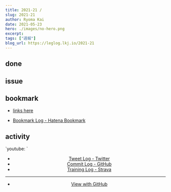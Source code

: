 ```yaml
---
title: 2021-21 / 
slug: 2021-21
author: Ryoma Kai
date: 2021-05-23
hero: ./images/no-hero.png
excerpt: 
tags: ["週報"]
blog_url: https://leglog.lkj.io/2021-21
---
```


<!--greeting here-->

## done

### 

## issue

### 

## bookmark

- [links here]()


- [Bookmark Log - Hatena Bookmark](https://b.hatena.ne.jp/Ryo_K/bookmark)

## activity

<Tweet tweetLink="" align="center" />
<Instagram instagramId="" />
`youtube: `

- [Tweet Log - Twitter](https://twitter.com/search?q=(from%3Alegnoh)%20until%3A2021-05-23%20since%3A2021-05-17%20-filter%3Areplies&src=typed_query)
- [Commit Log - GitHub](https://github.com/legnoh?tab=overview&from=2021-05-17&to=2021-05-23)
- [Training Log - Strava](https://www.strava.com/athletes/47349424/training/log)

----

- [View with GitHub](https://github.com/legnoh/leglog/blob/master/content/posts/202x/2021/21/index.md)
